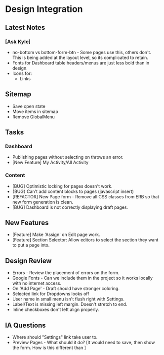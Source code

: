 # Design Integration

## Latest Notes

### [Ask Kyle]

* no-bottom vs bottom-form-btn - Some pages use this, others don't. This is being added at the layout level, so its complicated to retain.
* Fonts for Dashboard table headers/menus are just less bold than in design.
* Icons for:
    - Links

## Sitemap

- Save open state
- Move items in sitemap
- Remove GlobalMenu

## Tasks

### Dashboard
* Publishing pages without selecting on throws an error.
* [New Feature] My Activity/All Activity

### Content
* [BUG] Optimistic locking for pages doesn't work.
* {BUG} Can't add content blocks to pages (javascript insert)
* [REFACTOR] New Page form - Remove all CSS classes from ERB so that new form generation is clean.
* [BUG] Dashboard is not correctly displaying draft pages.

## New Features

* [Feature] Make 'Assign' on Edit page work.
* [Feature] Section Selector: Allow editors to select the section they want to put a page into.

## Design Review

* Errors - Review the placement of errors on the form.
* Google Fonts - Can we include them in the project so it works locally with no internet access.
* On 'Add Page' - Draft should have stronger coloring.
* Selected link for Dropdowns looks off
* User name in small menu isn't flush right with Settings.
* Label/Text is missing left margin. Doesn't stretch to end.
* Inline checkboxes don't left align properly.

## IA Questions

* Where should "Settings" link take user to.
* Preview Pages - What should it do? [It would need to save, then show the form. How is this different than ]

